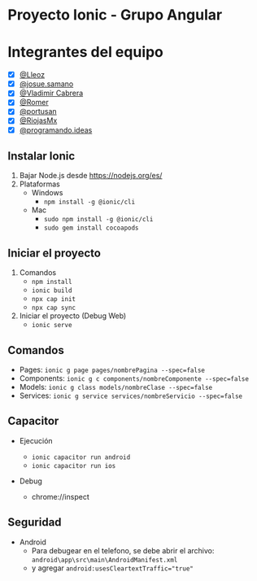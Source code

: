 ﻿# Proyecto Ionic - Grupo Angular
 
 # Integrantes del equipo

- [x] [@Lleoz](https://discordapp.com/users/476574369229832203)
- [x] [@josue.samano](https://discordapp.com/users/335850826318741506)
- [x] [@Vladimir Cabrera](https://discordapp.com/users/683745689892815043)
- [x] [@Romer](https://discordapp.com/users/702955480267358329)
- [x] [@portusan](https://discordapp.com/users/717776768244908053)
- [x] [@RiojasMx](https://discordapp.com/users/201813752356536320)
- [x] [@programando.ideas](https://discordapp.com/users/716354253081542666)

## Instalar Ionic
1. Bajar Node.js desde https://nodejs.org/es/
2. Plataformas
    + Windows
        - `npm install -g @ionic/cli`
    + Mac
        - `sudo npm install -g @ionic/cli`
        - `sudo gem install cocoapods`
        
## Iniciar el proyecto
1. Comandos
    + `npm install`
    + `ionic build`
    + `npx cap init`
    + `npx cap sync`
2. Iniciar el proyecto (Debug Web)
    + `ionic serve`

## Comandos
- Pages:
`ionic g page pages/nombrePagina --spec=false`
- Components:
`ionic g c components/nombreComponente --spec=false`
- Models:
`ionic g class models/nombreClase --spec=false`
- Services:
`ionic g service services/nombreServicio --spec=false`

## Capacitor
- Ejecución
  + `ionic capacitor run android`
  + `ionic capacitor run ios`

- Debug
  + chrome://inspect
  
 ## Seguridad
- Android
  + Para debugear en el telefono, se debe abrir el archivo: `android\app\src\main\AndroidManifest.xml`
  + y agregar `android:usesCleartextTraffic="true"`

